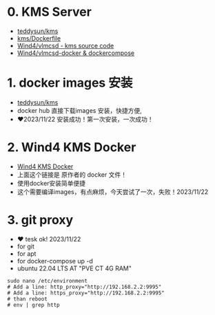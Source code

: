 # 0. KMS Server
- [teddysun/kms](https://hub.docker.com/r/teddysun/kms)
- [kms/Dockerfile](https://github.com/teddysun/across/blob/master/docker/kms/Dockerfile)
- [Wind4/vlmcsd - kms source code](https://github.com/Wind4/vlmcsd)
- [Wind4/vlmcsd-docker & dockercompose](https://github.com/Wind4/vlmcsd-docker)

# 1. docker images 安装 
- [teddysun/kms](https://hub.docker.com/r/teddysun/kms)
- docker hub 直接下载images 安装，快捷方便,
- ❤️2023/11/22 安装成功！第一次安装，一次成功！


# 2. Wind4 KMS Docker
-  [Wind4 KMS Docker](https://github.com/Wind4/vlmcsd-docker)
- 上面这个链接是 原作者的 docker 文件！
- 使用docker安装简单便捷
- 这个需要编译images，有点麻烦，今天尝试了一次，失败！2023/11/22

# 3. git proxy 
- ❤️ tesk ok! 2023/11/22
- for git
- for apt
- for docker-compose up -d
- ubuntu 22.04 LTS AT "PVE CT 4G RAM"
```
sudo nano /etc/environment
# Add a line: http_proxy="http://192.168.2.2:9995"
# Add a line: https_proxy="http://192.168.2.2:9995"
# than reboot
# env | grep http
```

